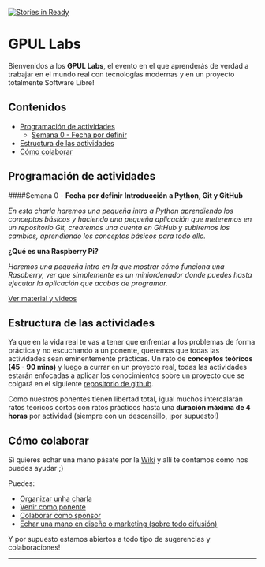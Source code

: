 [![Stories in Ready](https://badge.waffle.io/gpul-labs/roadmap.png?label=ready&title=Ready)](https://waffle.io/gpul-labs/roadmap)

GPUL Labs
=========
Bienvenidos a los **GPUL Labs**, el evento en el que aprenderás de verdad a trabajar en el mundo real con tecnologías modernas y en un proyecto totalmente Software Libre!

## Contenidos
* [Programación de actividades](#actividades)
  * [Semana 0 - Fecha por definir](#semana0)
* [Estructura de las actividades](#estructura)
* [Cómo colaborar](#colaborar)

## <a name="actividades">Programación de actividades</a>

####<a name="semana0">Semana 0 - **Fecha por definir**</a>
**Introducción a Python, Git y GitHub**

*En esta charla haremos una pequeña intro a Python aprendiendo los conceptos básicos y haciendo una pequeña aplicación que meteremos en un repositorio Git, crearemos una cuenta en GitHub y subiremos los cambios, aprendiendo los conceptos básicos para todo ello.*

**¿Qué es una Raspberry Pi?**

*Haremos una pequeña intro en la que mostrar cómo funciona una Raspberry, ver que simplemente es un miniordenador donde puedes hasta ejecutar la aplicación que acabas de programar.*

[Ver material y videos](https://github.com/gpul-labs/roadmap/wiki/Material-de-actividades)

## <a name="estructura">Estructura de las actividades</a>
Ya que en la vida real te vas a tener que enfrentar a los problemas de forma práctica y no escuchando a un ponente, queremos que todas las actividades sean eminentemente prácticas.
Un rato de **conceptos teóricos (45 - 90 mins)** y luego a currar en un proyecto real, todas las actividades estarán enfocadas a aplicar los conocimientos sobre un proyecto que se colgará en el siguiente [repositorio de github](https://github.com/gpul-labs). 

Como nuestros ponentes tienen libertad total, igual muchos intercalarán ratos teóricos cortos con ratos prácticos hasta una **duración máxima de 4 horas** por actividad (siempre con un descansillo, ¡por supuesto!)

## <a name="colaborar">Cómo colaborar</a>
Si quieres echar una mano pásate por la [Wiki](https://github.com/gpul-labs/roadmap/wiki) y allí te contamos cómo nos puedes ayudar ;)

Puedes:
- [Organizar unha charla](https://github.com/gpul-labs/roadmap/wiki/Organizar-una-charla)
- [Venir como ponente](https://github.com/gpul-labs/roadmap/wiki/Venir-como-ponente)
- [Colaborar como sponsor](https://github.com/gpul-labs/roadmap/wiki/Ser-sponsor)
- [Echar una mano en diseño o marketing (sobre todo difusión)](https://github.com/gpul-labs/roadmap/wiki/Dise%C3%B1o-y-marketing)

Y por supuesto estamos abiertos a todo tipo de sugerencias y colaboraciones!

----------

